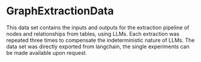 # GraphExtractionData

This data set contains the inputs and outputs for the extraction pipeline of nodes and relationships from tables, using LLMs.
Each extraction was repeated three times to compensate the indeterministic nature of LLMs.
The data set was directly exported from langchain, the single experiments can be made available upon request.
